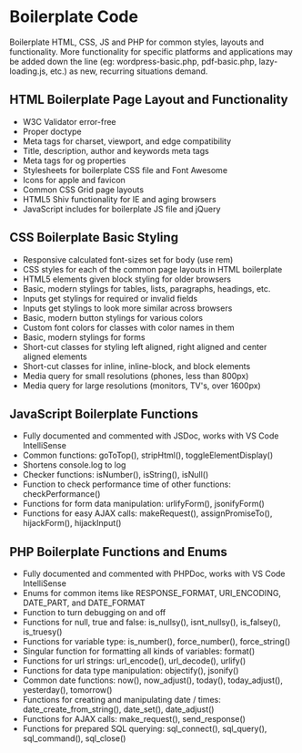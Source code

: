 # Boilerplate Code

Boilerplate HTML, CSS, JS and PHP for common styles, layouts and functionality. More functionality
for specific platforms and applications may be added down the line (eg: wordpress-basic.php, 
pdf-basic.php, lazy-loading.js, etc.) as new, recurring situations demand.



## HTML Boilerplate Page Layout and Functionality

* W3C Validator error-free
* Proper doctype
* Meta tags for charset, viewport, and edge compatibility
* Title, description, author and keywords meta tags
* Meta tags for og properties
* Stylesheets for boilerplate CSS file and Font Awesome
* Icons for apple and favicon
* Common CSS Grid page layouts
* HTML5 Shiv functionality for IE and aging browsers
* JavaScript includes for boilerplate JS file and jQuery



## CSS Boilerplate Basic Styling

* Responsive calculated font-sizes set for body (use rem)
* CSS styles for each of the common page layouts in HTML boilerplate
* HTML5 elements given block styling for older browsers
* Basic, modern stylings for tables, lists, paragraphs, headings, etc.
* Inputs get stylings for required or invalid fields
* Inputs get stylings to look more similar across browsers
* Basic, modern button stylings for various colors
* Custom font colors for classes with color names in them
* Basic, modern stylings for forms
* Short-cut classes for styling left aligned, right aligned and center aligned elements
* Short-cut classes for inline, inline-block, and block elements
* Media query for small resolutions (phones, less than 800px)
* Media query for large resolutions (monitors, TV's, over 1600px)



## JavaScript Boilerplate Functions

* Fully documented and commented with JSDoc, works with VS Code IntelliSense
* Common functions: goToTop(), stripHtml(), toggleElementDisplay()
* Shortens console.log to log
* Checker functions: isNumber(), isString(), isNull()
* Function to check performance time of other functions: checkPerformance()
* Functions for form data manipulation: urlifyForm(), jsonifyForm()
* Functions for easy AJAX calls: makeRequest(), assignPromiseTo(), hijackForm(), hijackInput()



## PHP Boilerplate Functions and Enums

* Fully documented and commented with PHPDoc, works with VS Code IntelliSense
* Enums for common items like RESPONSE_FORMAT, URI_ENCODING, DATE_PART, and DATE_FORMAT
* Function to turn debugging on and off
* Functions for null, true and false: is_nullsy(), isnt_nullsy(), is_falsey(), is_truesy()
* Functions for variable type: is_number(), force_number(), force_string()
* Singular function for formatting all kinds of variables: format()
* Functions for url strings: url_encode(), url_decode(), urlify()
* Functions for data type manipulation: objectify(), jsonify()
* Common date functions: now(), now_adjust(), today(), today_adjust(), yesterday(), tomorrow()
* Functions for creating and manipulating date / times: date_create_from_string(), date_set(), date_adjust()
* Functions for AJAX calls: make_request(), send_response()
* Functions for prepared SQL querying: sql_connect(), sql_query(), sql_command(), sql_close()
